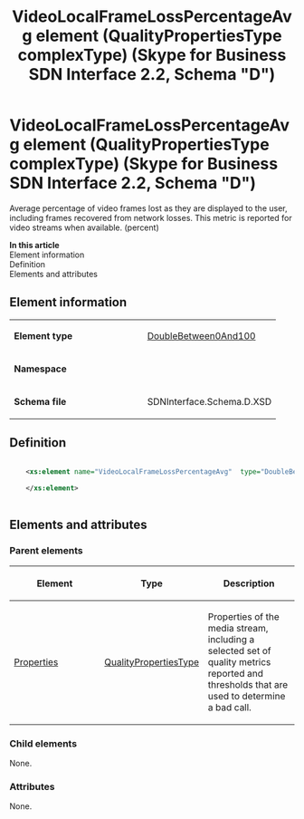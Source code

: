 ﻿---
title: VideoLocalFrameLossPercentageAvg element (QualityPropertiesType complexType) (Skype for Business SDN Interface 2.2, Schema "D")
TOCTitle: VideoLocalFrameLossPercentageAvg element
ms:assetid: c23227a1-3a58-b0b7-ef01-cd8804169e3f
ms:mtpsurl: https://msdn.microsoft.com/en-us/library/Mt171030(v=office.16)
ms:contentKeyID: 65855603
ms.date: 08/24/2015
mtps_version: v=office.16
dev_langs:
- xml
---

# VideoLocalFrameLossPercentageAvg element (QualityPropertiesType complexType) (Skype for Business SDN Interface 2.2, Schema \"D\")

Average percentage of video frames lost as they are displayed to the user, including frames recovered from network losses. This metric is reported for video streams when available. (percent)


**In this article**  
Element information  
Definition  
Elements and attributes  

## Element information

<table>
<colgroup>
<col style="width: 50%" />
<col style="width: 50%" />
</colgroup>
<tbody>
<tr class="odd">
<td><p><strong>Element type</strong></p></td>
<td><p><a href="doublebetween0and100-simpletype-skype-for-business-sdn-interface-2-2-schema-d.md">DoubleBetween0And100</a></p></td>
</tr>
<tr class="even">
<td><p><strong>Namespace</strong></p></td>
<td><p></p></td>
</tr>
<tr class="odd">
<td><p><strong>Schema file</strong></p></td>
<td><p>SDNInterface.Schema.D.XSD</p></td>
</tr>
</tbody>
</table>


## Definition

``` xml

    <xs:element name="VideoLocalFrameLossPercentageAvg"  type="DoubleBetween0And100">
    
    </xs:element>
  
```

## Elements and attributes

### Parent elements

<table>
<colgroup>
<col style="width: 33%" />
<col style="width: 33%" />
<col style="width: 33%" />
</colgroup>
<thead>
<tr class="header">
<th><p>Element</p></th>
<th><p>Type</p></th>
<th><p>Description</p></th>
</tr>
</thead>
<tbody>
<tr class="odd">
<td><p><a href="properties-element-qualitytype-complextype-skype-for-business-sdn-interface-2-2-schema-d.md">Properties</a></p></td>
<td><p><a href="qualitypropertiestype-complextype-skype-for-business-sdn-interface-2-2-schema-d.md">QualityPropertiesType</a></p></td>
<td><p>Properties of the media stream, including a selected set of quality metrics reported and thresholds that are used to determine a bad call.</p></td>
</tr>
</tbody>
</table>


### Child elements

None.

### Attributes

None.


